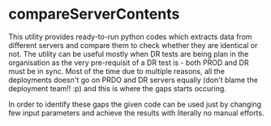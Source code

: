 # compareServerContents
This utility provides ready-to-run python codes which extracts data from different servers and compare them to check whether they are identical or not.
The utility can be useful mostly when DR tests are being plan in the organisation as the very pre-requisit of a DR test is - both PROD and DR must be in sync.
Most of the time due to multiple reasons, all the deployments doesn't go on PRDO and DR servers equally (don't blame the deployment team!! :p) and this is where the gaps starts occuring.

In order to identify these gaps the given code can be used just by changing few input parameters and achieve the results with literally no manual efforts.

